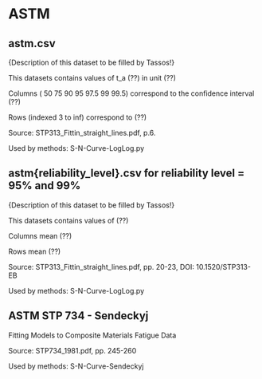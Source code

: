 # ASTM

## astm.csv 
{Description of this dataset to be filled by Tassos!}

This datasets contains values of t_a (??) in unit (??)

Columns (	50	75	90	95	97.5	99	99.5) correspond to the confidence interval (??)

Rows (indexed 3 to inf) correspond to (??)

Source: STP313_Fittin_straight_lines.pdf, p.6.

Used by methods: S-N-Curve-LogLog.py

## astm{reliability_level}.csv for reliability level = 95% and 99%
{Description of this dataset to be filled by Tassos!}

This datasets contains values of (??)

Columns mean (??)

Rows mean (??)

Source: STP313_Fittin_straight_lines.pdf, pp. 20-23, DOI: 10.1520/STP313-EB

Used by methods: S-N-Curve-LogLog.py


## ASTM STP 734 - Sendeckyj
Fitting Models to Composite Materials Fatigue Data

Source: STP734_1981.pdf, pp. 245-260

Used by methods: S-N-Curve-Sendeckyj